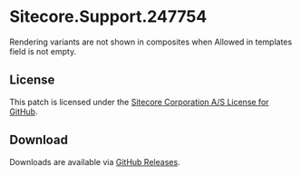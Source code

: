 # Sitecore.Support.247754
Rendering variants are not shown in composites when Allowed in templates field is not empty.

## License  
This patch is licensed under the [Sitecore Corporation A/S License for GitHub](https://github.com/sitecoresupport/Sitecore.Support.247754/blob/master/LICENSE).  

## Download  
Downloads are available via [GitHub Releases](https://github.com/sitecoresupport/Sitecore.Support.247754/releases).  
